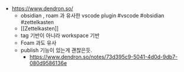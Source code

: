 - https://www.dendron.so/
	- obsidian , roam 과 유사한 vscode plugin #vscode #obsidian #zettelkasten 
	- [[Zettelkasten]]
	- tag 기반이 아니라 workspace 기반
	- Foam 과도 유사 
	- publish 기능이 있는게 괜찮은듯. 
		- https://www.dendron.so/notes/73d395c9-5041-4d0d-9db7-080d9586136e